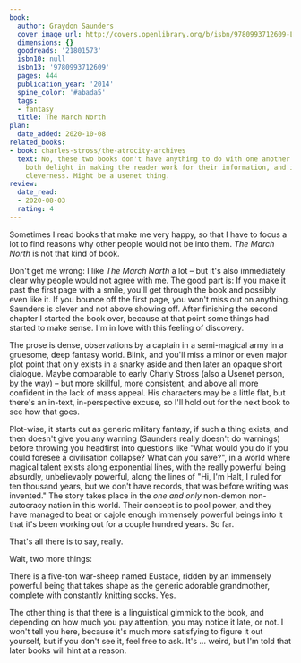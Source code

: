 ```yaml
---
book:
  author: Graydon Saunders
  cover_image_url: http://covers.openlibrary.org/b/isbn/9780993712609-L.jpg
  dimensions: {}
  goodreads: '21801573'
  isbn10: null
  isbn13: '9780993712609'
  pages: 444
  publication_year: '2014'
  spine_color: '#abada5'
  tags:
  - fantasy
  title: The March North
plan:
  date_added: 2020-10-08
related_books:
- book: charles-stross/the-atrocity-archives
  text: No, these two books don't have anything to do with one another. Except that
    both delight in making the reader work for their information, and in their own
    cleverness. Might be a usenet thing.
review:
  date_read:
  - 2020-08-03
  rating: 4
---
```


Sometimes I read books that make me very happy, so that I have to focus a lot to find reasons why other people would
not be into them. *The March North* is not that kind of book.

Don't get me wrong: I like *The March North* a lot – but it's also immediately clear why people would not agree with me.
The good part is: If you make it past the first page with a smile, you'll get through the book and possibly even like
it. If you bounce off the first page, you won't miss out on anything. Saunders is clever and not above showing off.
After finishing the second chapter I started the book over, because at that point some things had started to make sense.
I'm in love with this feeling of discovery.

The prose is dense, observations by a captain in a semi-magical army in a gruesome, deep fantasy world. Blink, and
you'll miss a minor or even major plot point that only exists in a snarky aside and then later an opaque short dialogue.
Maybe comparable to early Charly Stross (also a Usenet person, by the way) – but more skillful, more consistent, and
above all more confident in the lack of mass appeal. His characters may be a little flat, but there's an in-text,
in-perspective excuse, so I'll hold out for the next book to see how that goes.

Plot-wise, it starts out as generic military fantasy, if such a thing exists, and then doesn't give you any warning
(Saunders really doesn't do warnings) before throwing you headfirst into questions like "What would you do if you could
foresee a civilisation collapse? What can you save?", in a world where magical talent exists along exponential lines,
with the really powerful being absurdly, unbelievably powerful, along the lines of "Hi, I'm Halt, I ruled for ten
thousand years, but we don't have records, that was before writing was invented." The story takes place in the *one and
only* non-demon non-autocracy nation in this world. Their concept is to pool power, and they have managed to beat or
cajole enough immensely powerful beings into it that it's been working out for a couple hundred years. So far.

That's all there is to say, really.

Wait, two more things:

There is a five-ton war-sheep named Eustace, ridden by an immensely powerful being that takes shape as the generic
adorable grandmother, complete with constantly knitting socks. Yes.

The other thing is that there is a linguistical gimmick to the book, and depending on how much you pay attention, you
may notice it late, or not. I won't tell you here, because it's much more satisfying to figure it out yourself, but if
you don't see it, feel free to ask. It's … weird, but I'm told that later books will hint at a reason.
